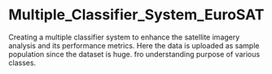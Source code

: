 # Multiple_Classifier_System_EuroSAT
Creating a multiple classifier system to enhance the satellite imagery analysis and its performance metrics.
Here the data is uploaded as sample population since the dataset is huge. fro understanding purpose of various classes.
